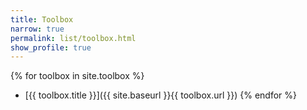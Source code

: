 ```yaml
---
title: Toolbox
narrow: true
permalink: list/toolbox.html
show_profile: true
---
```


{% for toolbox in site.toolbox %}
- [{{ toolbox.title }}]({{ site.baseurl }}{{ toolbox.url }})
{% endfor %}
